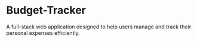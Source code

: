 # Budget-Tracker
A full-stack web application designed to help users manage and track their personal expenses efficiently. 
